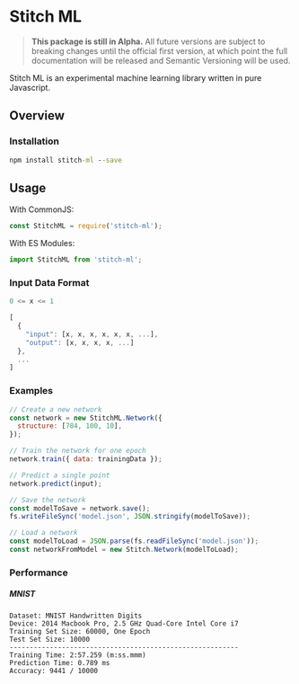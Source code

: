 Stitch ML
========

> **This package is still in Alpha.** All future versions are subject to
breaking changes until the official first version, at which point the full
documentation will be released and Semantic Versioning will be used.

Stitch ML is an experimental machine learning library written in pure
Javascript.

## Overview

### Installation

```cmd
npm install stitch-ml --save
```

## Usage

With CommonJS:
```js
const StitchML = require('stitch-ml');
```

With ES Modules:
```js
import StitchML from 'stitch-ml';
```

### Input Data Format
```javascript
0 <= x <= 1

[
  {
    "input": [x, x, x, x, x, x, ...],
    "output": [x, x, x, x, ...]
  },
  ...
]
```

### Examples

```javascript
// Create a new network
const network = new StitchML.Network({
  structure: [784, 100, 10],
});

// Train the network for one epoch
network.train({ data: trainingData });

// Predict a single point
network.predict(input);

// Save the network
const modelToSave = network.save();
fs.writeFileSync('model.json', JSON.stringify(modelToSave));

// Load a network
const modelToLoad = JSON.parse(fs.readFileSync('model.json'));
const networkFromModel = new Stitch.Network(modelToLoad);
```

### Performance

##### MNIST

```
Dataset: MNIST Handwritten Digits
Device: 2014 Macbook Pro, 2.5 GHz Quad-Core Intel Core i7
Training Set Size: 60000, One Epoch
Test Set Size: 10000
---------------------------------------------------------
Training Time: 2:57.259 (m:ss.mmm)
Prediction Time: 0.789 ms
Accuracy: 9441 / 10000
```
